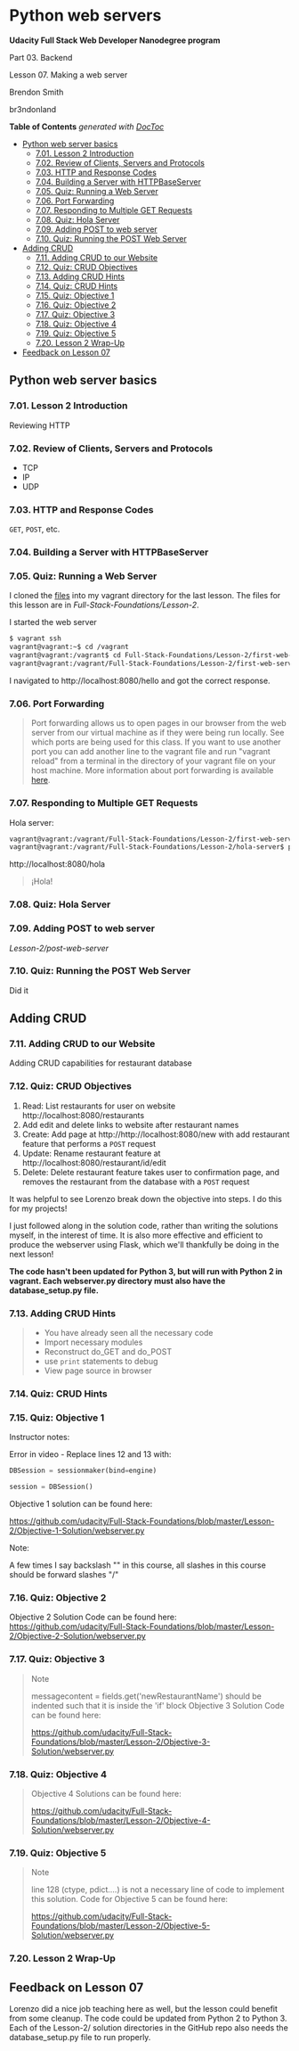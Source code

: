 # Python web servers

**Udacity Full Stack Web Developer Nanodegree program**

Part 03. Backend

Lesson 07. Making a web server

Brendon Smith

br3ndonland

<!-- START doctoc generated TOC please keep comment here to allow auto update -->
<!-- DON'T EDIT THIS SECTION, INSTEAD RE-RUN doctoc TO UPDATE -->
**Table of Contents**  *generated with [DocToc](https://github.com/thlorenz/doctoc)*

- [Python web server basics](#python-web-server-basics)
  - [7.01. Lesson 2 Introduction](#701-lesson-2-introduction)
  - [7.02. Review of Clients, Servers and Protocols](#702-review-of-clients-servers-and-protocols)
  - [7.03. HTTP and Response Codes](#703-http-and-response-codes)
  - [7.04. Building a Server with HTTPBaseServer](#704-building-a-server-with-httpbaseserver)
  - [7.05. Quiz: Running a Web Server](#705-quiz-running-a-web-server)
  - [7.06. Port Forwarding](#706-port-forwarding)
  - [7.07. Responding to Multiple GET Requests](#707-responding-to-multiple-get-requests)
  - [7.08. Quiz: Hola Server](#708-quiz-hola-server)
  - [7.09. Adding POST to web server](#709-adding-post-to-web-server)
  - [7.10. Quiz: Running the POST Web Server](#710-quiz-running-the-post-web-server)
- [Adding CRUD](#adding-crud)
  - [7.11. Adding CRUD to our Website](#711-adding-crud-to-our-website)
  - [7.12. Quiz: CRUD Objectives](#712-quiz-crud-objectives)
  - [7.13. Adding CRUD Hints](#713-adding-crud-hints)
  - [7.14. Quiz: CRUD Hints](#714-quiz-crud-hints)
  - [7.15. Quiz: Objective 1](#715-quiz-objective-1)
  - [7.16. Quiz: Objective 2](#716-quiz-objective-2)
  - [7.17. Quiz: Objective 3](#717-quiz-objective-3)
  - [7.18. Quiz: Objective 4](#718-quiz-objective-4)
  - [7.19. Quiz: Objective 5](#719-quiz-objective-5)
  - [7.20. Lesson 2 Wrap-Up](#720-lesson-2-wrap-up)
- [Feedback on Lesson 07](#feedback-on-lesson-07)

<!-- END doctoc generated TOC please keep comment here to allow auto update -->


## Python web server basics

### 7.01. Lesson 2 Introduction

Reviewing HTTP


### 7.02. Review of Clients, Servers and Protocols

* TCP
* IP
* UDP


### 7.03. HTTP and Response Codes

`GET`, `POST`, etc.


### 7.04. Building a Server with HTTPBaseServer

### 7.05. Quiz: Running a Web Server

I cloned the [files](https://github.com/udacity/Full-Stack-Foundations) into my vagrant directory for the last lesson. The files for this lesson are in *Full-Stack-Foundations/Lesson-2*.

I started the web server

```bash
$ vagrant ssh
vagrant@vagrant:~$ cd /vagrant
vagrant@vagrant:/vagrant$ cd Full-Stack-Foundations/Lesson-2/first-web-server
vagrant@vagrant:/vagrant/Full-Stack-Foundations/Lesson-2/first-web-server$ python webserver.py
```

I navigated to http://localhost:8080/hello and got the correct response.


### 7.06. Port Forwarding

> Port forwarding allows us to open pages in our browser from the web server from our virtual machine as if they were being run locally. See which ports are being used for this class. If you want to use another port you can add another line to the vagrant file and run "vagrant reload" from a terminal in the directory of your vagrant file on your host machine. More information about port forwarding is available [here](https://docs.vagrantup.com/v2/networking/forwarded_ports.html).


### 7.07. Responding to Multiple GET Requests

Hola server:

```bash
vagrant@vagrant:/vagrant/Full-Stack-Foundations/Lesson-2/first-web-server$ cd ../hola-server
vagrant@vagrant:/vagrant/Full-Stack-Foundations/Lesson-2/hola-server$ python webserver.py
```

http://localhost:8080/hola

> ¡Hola!

### 7.08. Quiz: Hola Server
### 7.09. Adding POST to web server

*Lesson-2/post-web-server*


### 7.10. Quiz: Running the POST Web Server

Did it


## Adding CRUD

### 7.11. Adding CRUD to our Website

Adding CRUD capabilities for restaurant database


### 7.12. Quiz: CRUD Objectives

1. Read: List restaurants for user on website http://localhost:8080/restaurants
2. Add edit and delete links to website after restaurant names
3. Create: Add page at http://http://localhost:8080/new with add restaurant feature that performs a `POST` request
4. Update: Rename restaurant feature at http://localhost:8080/restaurant/id/edit
5. Delete: Delete restaurant feature takes user to confirmation page, and removes the restaurant from the database with a `POST` request

It was helpful to see Lorenzo break down the objective into steps. I do this for my projects!

I just followed along in the solution code, rather than writing the solutions myself, in the interest of time. It is also more effective and efficient to produce the webserver using Flask, which we'll thankfully be doing in the next lesson!

**The code hasn't been updated for Python 3, but will run with Python 2 in vagrant. Each webserver.py directory must also have the database_setup.py file.**


### 7.13. Adding CRUD Hints

> * You have already seen all the necessary code
> * Import necessary modules
> * Reconstruct do_GET and do_POST
> * use `print` statements to debug
> * View page source in browser


### 7.14. Quiz: CRUD Hints

### 7.15. Quiz: Objective 1

Instructor notes:

Error in video - Replace lines 12 and 13 with:

```python
DBSession = sessionmaker(bind=engine)

session = DBSession()
```

Objective 1 solution can be found here:

https://github.com/udacity/Full-Stack-Foundations/blob/master/Lesson-2/Objective-1-Solution/webserver.py

Note:

A few times I say backslash "\" in this course, all slashes in this course should be forward slashes "/"


### 7.16. Quiz: Objective 2

Objective 2 Solution Code can be found here: https://github.com/udacity/Full-Stack-Foundations/blob/master/Lesson-2/Objective-2-Solution/webserver.py


### 7.17. Quiz: Objective 3

> Note
> 
> messagecontent = fields.get('newRestaurantName') should be indented such that it is inside the 'if' block
> Objective 3 Solution Code can be found here:
> 
> https://github.com/udacity/Full-Stack-Foundations/blob/master/Lesson-2/Objective-3-Solution/webserver.py


### 7.18. Quiz: Objective 4

> Objective 4 Solutions can be found here:
> 
> https://github.com/udacity/Full-Stack-Foundations/blob/master/Lesson-2/Objective-4-Solution/webserver.py


### 7.19. Quiz: Objective 5

> Note
> 
> line 128 (ctype, pdict....) is not a necessary line of code to implement this solution.
> Code for Objective 5 can be found here:
> 
> https://github.com/udacity/Full-Stack-Foundations/blob/master/Lesson-2/Objective-5-Solution/webserver.py


### 7.20. Lesson 2 Wrap-Up

## Feedback on Lesson 07

Lorenzo did a nice job teaching here as well, but the lesson could benefit from some cleanup. The code could be updated from Python 2 to Python 3. Each of the Lesson-2/ solution directories in the GitHub repo also needs the database_setup.py file to run properly.